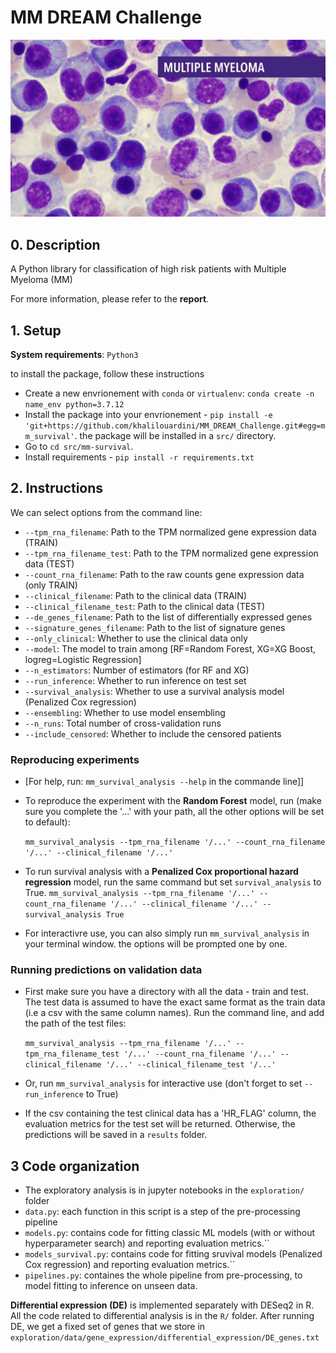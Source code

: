 # MM DREAM Challenge

![Alt text](mm_image.png?raw=true "MM")

## 0. Description

A Python library for classification of high risk patients with Multiple Myeloma (MM)

For more information, please refer to the **report**.

## 1. Setup
**System requirements**: `Python3`

to install the package, follow these instructions

-   Create a new envrionement with `conda` or `virtualenv`: `conda create -n name_env python=3.7.12`
-   Install the package into your envrionement - `pip install -e 'git+https://github.com/khalilouardini/MM_DREAM_Challenge.git#egg=mm_survival'`. the package will be installed in a `src/` directory.
-   Go to `cd src/mm-survival`.
-   Install requirements - `pip install -r requirements.txt`

## 2. Instructions 

We can select options from the command line:
-   `--tpm_rna_filename`: Path to the TPM normalized gene expression data (TRAIN)
-   `--tpm_rna_filename_test`: Path to the TPM normalized gene expression data (TEST)
-   `--count_rna_filename`: Path to the raw counts gene expression data (only TRAIN)
-   `--clinical_filename`: Path to the clinical data (TRAIN)
-   `--clinical_filename_test`: Path to the clinical data (TEST)
-   `--de_genes_filename`: Path to the list of differentially expressed genes 
-   `--signature_genes_filename`: Path to the list of signature genes
-   `--only_clinical`: Whether to use the clinical data only
-   `--model`: The model to train among [RF=Random Forest, XG=XG Boost, logreg=Logistic Regression]
-   `--n_estimators`: Number of estimators (for RF and XG)
-   `--run_inference`: Whether to run inference on test set
-   `--survival_analysis`: Whether to use a survival analysis model (Penalized Cox regression)
-   `--ensembling`: Whether to use model ensembling
-   `--n_runs`: Total number of cross-validation runs
-   `--include_censored`: Whether to include the censored patients

### Reproducing experiments

- [For help, run: `mm_survival_analysis --help` in the commande line]]

- To reproduce the experiment with the **Random Forest** model, run (make sure you complete the '...' with your path, all the other options will be set to default):

    `mm_survival_analysis --tpm_rna_filename '/...' --count_rna_filename '/...' --clinical_filename '/...' `

- To run survival analysis with a **Penalized Cox proportional hazard regression** model, run the same command but set `survival_analysis` to True.
    `mm_survival_analysis --tpm_rna_filename '/...' --count_rna_filename '/...' --clinical_filename '/...' --survival_analysis True`

- For interactivre use, you can also simply run `mm_survival_analysis` in your terminal window. the options will be prompted one by one.

### Running predictions on validation data
-   First make sure you have a directory with all the data - train and test. The test data is assumed to have the exact same format as the train data (i.e a csv with the same column names). Run the command line, and add the path of the test files:

    `mm_survival_analysis --tpm_rna_filename '/...' --tpm_rna_filename_test '/...' --count_rna_filename '/...' --clinical_filename '/...' --clinical_filename_test '/...' `

-   Or, run `mm_survival_analysis` for interactive use (don't forget to set `--run_inference` to True)

-   If the csv containing the test clinical data has a 'HR_FLAG' column, the evaluation metrics for the test set will be returned. Otherwise, the predictions will be saved in a `results` folder.

## 3 Code organization

-   The exploratory analysis is in jupyter notebooks in the `exploration/` folder
-   `data.py`: each function in this script is a step of the pre-processing pipeline
-   `models.py`: contains code for fitting classic ML models (with or without hyperparameter search) and reporting evaluation metrics.``
-   `models_survival.py`: contains code for fitting sruvival models  (Penalized Cox regression) and reporting evaluation metrics.``
-   `pipelines.py`: containes the whole pipeline from pre-processing, to model fitting to inference on unseen data.

**Differential expression (DE)** is implemented separately with DESeq2 in R. All the code related to differential analysis is in the `R/` folder. After running DE, we get a fixed set of genes that we store in `exploration/data/gene_expression/differential_expression/DE_genes.txt`
